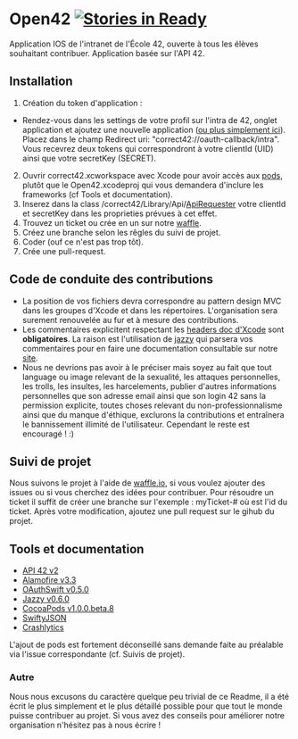 # Open42 [![Stories in Ready](https://badge.waffle.io/emericspiroux/Open42.png?label=ready&title=Ready)](https://waffle.io/emericspiroux/Open42)

Application IOS de l'intranet de l'École 42, ouverte à tous les élèves souhaitant contribuer. Application basée sur l'API 42.

## Installation
1. Création du token d'application :
  - Rendez-vous dans les settings de votre profil sur l'intra de 42, onglet application et ajoutez une nouvelle application ([ou plus simplement ici](https://profile.intra.42.fr/oauth/applications/new)). Placez dans le champ Redirect uri: "correct42://oauth-callback/intra". Vous recevrez deux tokens qui correspondront à votre clientId (UID) ainsi que votre secretKey (SECRET). 
2. Ouvrir correct42.xcworkspace avec Xcode pour avoir accès aux [pods](https://cocoapods.org), plutôt que le Open42.xcodeproj qui vous demandera d'inclure les frameworks (cf Tools et documentation).
3. Inserez dans la class /correct42/Library/Api/[ApiRequester](https://github.com/emericspiroux/Open42/blob/master/correct42/Library/Api/ApiRequester.swift) votre clientId et secretKey dans les proprieties prévues à cet effet.
4. Trouvez un ticket ou crée en un sur notre [waffle](https://waffle.io/emericspiroux/Open42).
5. Créez une branche selon les rêgles du suivi de projet.
6. Coder (ouf ce n'est pas trop tôt).
6. Crée une pull-request.

## Code de conduite des contributions
- La position de vos fichiers devra correspondre au pattern design MVC dans les groupes d'Xcode et dans les répertoires. L'organisation sera surement renouvelée au fur et à mesure des contributions.
- Les commentaires explicitent respectant les [headers doc d'Xcode](https://developer.apple.com/library/mac/documentation/Xcode/Reference/xcode_markup_formatting_ref/index.html#//apple_ref/doc/uid/TP40016497) sont <b>obligatoires</b>. La raison est l'utilisation de [jazzy](https://github.com/realm/jazzy) qui parsera vos commentaires pour en faire une documentation consultable sur notre [site](http://docopen42.spiroux-web.fr).
- Nous ne devrions pas avoir à le préciser mais soyez au fait que tout language ou image relevant de la sexualité, les attaques personnelles, les trolls, les insultes, les harcelements, publier d'autres informations personnelles que son adresse email ainsi que son login 42 sans la permission explicite, toutes choses relevant du non-professionnalisme ainsi que du manque d'éthique, exclurons la contributions et entraînera le bannissement illimité de l'utilisateur. Cependant le reste est encouragé ! :)

## Suivi de projet
Nous suivons le projet à l'aide de [waffle.io](https://waffle.io/emericspiroux/Open42), si vous voulez ajouter des issues ou si vous cherchez des idées pour contribuer. Pour résoudre un ticket il suffit de créer une branche sur l'exemple : myTicket-#<id> où <id> est l'id du ticket. Après votre modification, ajoutez une pull request sur le gihub du projet.

## Tools et documentation

- [API 42 v2](https://api.intra.42.fr/apidoc/2.0.html)
- [Alamofire v3.3](https://github.com/Alamofire/Alamofire)
- [OAuthSwift v0.5.0](https://github.com/OAuthSwift/OAuthSwift) 
- [Jazzy v0.6.0](https://github.com/realm/jazzy)
- [CocoaPods v1.0.0.beta.8](https://guides.cocoapods.org/)
- [SwiftyJSON](https://github.com/SwiftyJSON/SwiftyJSON.git)
- [Crashlytics](https://try.crashlytics.com/)

L'ajout de pods est fortement déconseillé sans demande faite au préalable via l'issue correspondante (cf. Suivis de projet).

### Autre
Nous nous excusons du caractère quelque peu trivial de ce Readme, il a été écrit le plus simplement et le plus détaillé possible pour que tout le monde puisse contribuer au projet. Si vous avez des conseils pour améliorer notre organisation n'hésitez pas à nous écrire !
